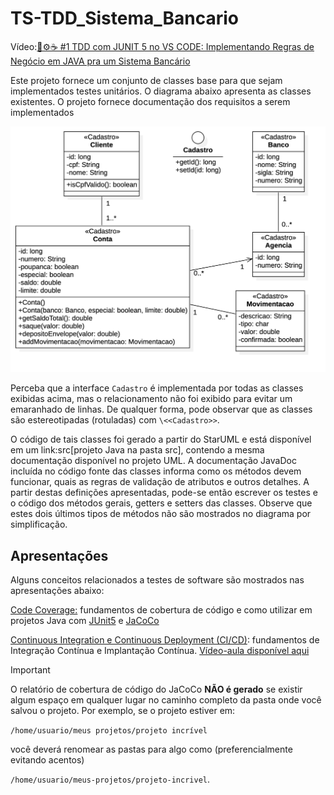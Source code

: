 # TS-TDD_Sistema_Bancario

Vídeo:[🧪⚙️☕️ #1 TDD com JUNIT 5 no VS CODE: Implementando Regras de Negócio em JAVA pra um Sistema Bancário](https://youtu.be/isOY-qG5bxU)

Este projeto fornece um conjunto de classes base para que sejam implementados testes unitários.
O diagrama abaixo apresenta as classes existentes. O projeto fornece documentação dos requisitos a serem implementados

![Diagrama das classes de negocio](diagrama-classes-model.png)

Perceba que a interface `Cadastro` é implementada por todas as classes exibidas acima, mas o relacionamento não foi exibido para evitar um emaranhado de linhas. De qualquer forma, pode observar que as classes são estereotipadas (rotuladas) com `\<<Cadastro>>`.

O código de tais classes foi gerado a partir do StarUML e está disponível em um link:src[projeto Java
na pasta src], contendo a mesma documentação disponível no projeto UML.
A documentação JavaDoc incluída no código fonte das classes informa como os métodos devem funcionar,
quais as regras de validação de atributos e outros detalhes.
A partir destas definições apresentadas, pode-se então escrever os testes e o código dos métodos gerais, getters e setters das classes. Observe que estes dois últimos tipos de métodos não são mostrados no diagrama por simplificação.

## Apresentações

Alguns conceitos relacionados a testes de software são mostrados nas apresentações abaixo:

[Code Coverage:](https://docs.google.com/presentation/d/e/2PACX-1vQiRM6mLQ496ptdlXhmILYO__PzXjBHyrzGOPgfCVwWy-0a7h3v-S9bbdHm7V6HO8Y4sQLkvexQvWy3/pub?start=true&loop=false&delayms=60000) fundamentos de cobertura de código e como utilizar em projetos Java com [JUnit5](http://junit.org) e [JaCoCo](http://jacoco.org/jacoco) 

[Continuous Integration e Continuous Deployment (CI/CD)](https://docs.google.com/presentation/d/e/2PACX-1vQwATi-XTUnQcXi1S2Q6p_O37gQ68D7z0hDzQBSnrIc1WVPmJNoR3lmddY47KFLDpk9iAQoizaVdFOR/pub?start=true&loop=false&delayms=60000): fundamentos de Integração Contínua e Implantação Contínua. [Vídeo-aula disponível aqui]( https://youtu.be/wA1RbmK-QRA)


> [!IMPORTANT]
>O relatório de cobertura de código do JaCoCo **NÃO é gerado** se existir algum espaço em qualquer lugar no caminho completo da pasta onde você salvou o projeto. Por exemplo, se o projeto estiver em: 

`/home/usuario/meus projetos/projeto incrível` 

você deverá renomear as pastas para algo como (preferencialmente evitando acentos) 

`/home/usuario/meus-projetos/projeto-incrivel`.

